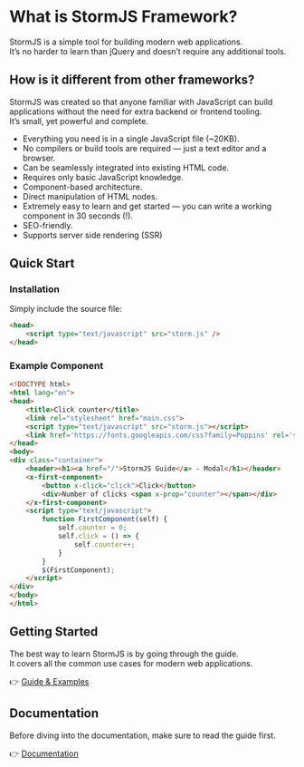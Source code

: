 # What is StormJS Framework?
StormJS is a simple tool for building modern web applications.  
It’s no harder to learn than jQuery and doesn’t require any additional tools.

## How is it different from other frameworks?
StormJS was created so that anyone familiar with JavaScript can build applications without the need for extra backend or frontend tooling.  
It’s small, yet powerful and complete.

* Everything you need is in a single JavaScript file (~20KB).
* No compilers or build tools are required — just a text editor and a browser.
* Can be seamlessly integrated into existing HTML code.
* Requires only basic JavaScript knowledge.
* Component-based architecture.
* Direct manipulation of HTML nodes.
* Extremely easy to learn and get started — you can write a working component in 30 seconds (!).
* SEO-friendly.
* Supports server side rendering (SSR)

## Quick Start

### Installation
Simply include the source file:

```html
<head>
    <script type="text/javascript" src="storm.js" />
</head>
```

### Example Component
```html
<!DOCTYPE html>
<html lang="en">
<head>
    <title>Click counter</title>
    <link rel="stylesheet" href="main.css">
    <script type="text/javascript" src="storm.js"></script>
    <link href='https://fonts.googleapis.com/css?family=Poppins' rel='stylesheet'>
</head>
<body>
<div class="container">
    <header><h1><a href="/">StormJS Guide</a> - Modal</h1></header>
    <x-first-component>
        <button x-click="click">Click</button>
        <div>Number of clicks <span x-prop="counter"></span></div>
    </x-first-component>
    <script type="text/javascript">
        function FirstComponent(self) {
            self.counter = 0;
            self.click = () => {
                self.counter++;
            }
        }
        $(FirstComponent);
    </script>
</div>
</body>
</html>
```

## Getting Started
The best way to learn StormJS is by going through the guide.  
It covers all the common use cases for modern web applications.

👉 [Guide & Examples](https://stormmoredev.github.io/storm-js-framework/)

## Documentation
Before diving into the documentation, make sure to read the guide first.

👉 [Documentation](https://stormmoredev.github.io/storm-js-framework/docs)  
